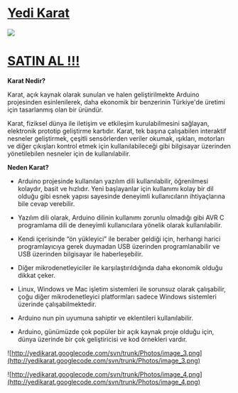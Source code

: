 # [Yedi Karat](http://www.sahibinden.com/ilan/alisveris-elektronik-devre-montaj-yedi-karat-turk-mali-elektronik-kontrol-karti-45446115/detay) #

[![](http://yedikarat.googlecode.com/svn/trunk/Photos/image_1.png)](http://www.sahibinden.com/ilan/alisveris-elektronik-devre-montaj-yedi-karat-turk-mali-elektronik-kontrol-karti-45446115/detay)

# [SATIN AL !!!](http://www.sahibinden.com/ilan/alisveris-elektronik-devre-montaj-yedi-karat-turk-mali-elektronik-kontrol-karti-45446115/detay) #

**Karat Nedir?**

Karat, açık kaynak olarak sunulan ve halen geliştirilmekte Arduino projesinden esinlenilerek, daha ekonomik bir benzerinin Türkiye'de üretimi için tasarlanmış olan bir üründür.

Karat, fiziksel dünya ile iletişim ve etkileşim kurulabilmesini sağlayan, elektronik prototip geliştirme kartıdır. Karat, tek başına çalışabilen interaktif nesneler geliştirmek, çeşitli sensörlerden veriler okumak, ışıkları, motorları ve diğer çıkışları kontrol etmek için kullanılabileceği gibi bilgisayar üzerinden yönetilebilen nesneler için de kullanılabilir.

**Neden Karat?**

  * Arduino projesinde kullanılan yazılım dili kullanılabilir, öğrenilmesi kolaydır, basit ve hızlıdır. Yeni başlayanlar için kullanımı kolay bir dil olduğu gibi esnek yapısı sayesinde deneyimli kullanıcıların ihtiyaçlarına bile cevap verebilir.

  * Yazılım dili olarak, Arduino dilinin kullanımı zorunlu olmadığı gibi AVR C programlama dili de deneyimli kullanıcılara yönelik olarak kullanılabilir.

  * Kendi içerisinde “ön yükleyici” ile beraber geldiği için, herhangi harici programlayıcıya gerek duymadan USB üzerinden programlanabilir ve USB üzerinden bilgisayar ile haberleşebilir.

  * Diğer mikrodenetleyiciler ile karşılaştırıldığında daha ekonomik olduğu dikkat çeker.

  * Linux, Windows ve Mac işletim sistemleri ile sorunsuz olarak çalışabilir, çoğu diğer mikrodenetleyici platformları sadece Windows sistemleri üzerinde çalışabilmektedir.

  * Arduino nun pin uyumuna sahiptir ve eklentileri kullanılabilir.

  * Arduino, günümüzde çok popüler bir açık kaynak proje olduğu için, dünya üzerinde bir çok geliştiricisi ve kod örnekleri vardır.

![http://yedikarat.googlecode.com/svn/trunk/Photos/image_3.png](http://yedikarat.googlecode.com/svn/trunk/Photos/image_3.png)

![http://yedikarat.googlecode.com/svn/trunk/Photos/image_4.png](http://yedikarat.googlecode.com/svn/trunk/Photos/image_4.png)